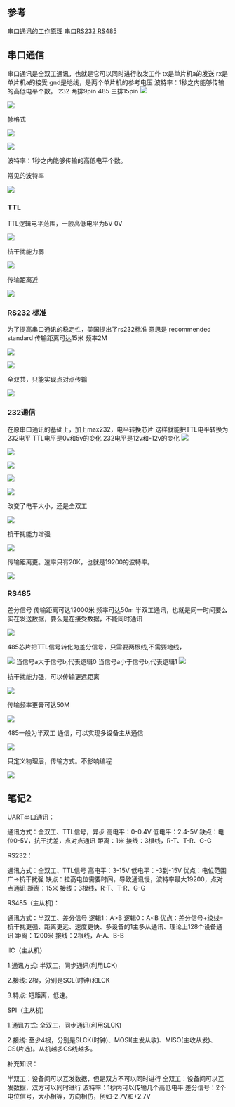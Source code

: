 ## 参考
[串口通讯的工作原理](https://www.bilibili.com/video/BV1y34y147s5/?spm_id_from=333.337.search-card.all.click&vd_source=b92112731015c20054034d26c9ad8a67)
[ 串口RS232 RS485](https://www.bilibili.com/video/BV1PD4y147ts/?spm_id_from=autoNext&vd_source=b92112731015c20054034d26c9ad8a67)

## 串口通信
串口通讯是全双工通讯，也就是它可以同时进行收发工作
tx是单片机a的发送
rx是单片机a的接受
gnd是地线，是两个单片机的参考电压
波特率：1秒之内能够传输的高低电平个数。
232 两排9pin
485 三排15pin
![](https://i0.hdslb.com/bfs/note/6b01d97acdaa593bd39e648a072bef5dbb420c4c.jpg@680w_!web-note.webp)

![](https://i0.hdslb.com/bfs/note/66f2d7acdefac25eaa4724c63dde4cf4bc97fd20.jpg@680w_!web-note.webp)

帧格式

![](https://i0.hdslb.com/bfs/note/23ffa81877278685fa03f39e478eb4c0600bc856.jpg@680w_!web-note.webp)

  

![](https://i0.hdslb.com/bfs/note/330375a34b7657e1ad084b32638beee9adab85c8.jpg@680w_!web-note.webp)

波特率：1秒之内能够传输的高低电平个数。

常见的波特率

![](https://i0.hdslb.com/bfs/note/de0b1be2d185f63b69769fe58aa21d0e4691817d.jpg@680w_!web-note.webp)

  
###  TTL
TTL逻辑电平范围，一般高低电平为5V 0V

![](https://i0.hdslb.com/bfs/note/193532aa1756f0a6bb0b7d5d96d95db1f22bed26.jpg@680w_!web-note.webp)

抗干扰能力弱

![](https://i0.hdslb.com/bfs/note/8b58338d6d211c4d0c29cf070b3fe5a31ba91abe.jpg@680w_!web-note.webp)

传输距离近

![](https://i0.hdslb.com/bfs/note/44e2e21d0d1683ff539e289773930d618637ea9e.jpg@680w_!web-note.webp)

### RS232 标准
为了提高串口通讯的稳定性，美国提出了rs232标准
意思是 recommended standard
传输距离可达15米
频率2M

![](https://i0.hdslb.com/bfs/note/37011de044b32f6b2fa190bc3db23bfdcf2dde05.jpg@680w_!web-note.webp)

  

![](https://i0.hdslb.com/bfs/note/f8dea2138519b7f4dbf5915787d0ac3542ca3ad3.jpg@680w_!web-note.webp)

全双共，只能实现点对点传输

![](https://i0.hdslb.com/bfs/note/2d2152a43308362e4803cf43210072de404172d2.jpg@680w_!web-note.webp)

### 232通信
在原串口通讯的基础上，加上max232，电平转换芯片
这样就能把TTL电平转换为232电平
TTL电平是0v和5v的变化
232电平是12v和-12v的变化
![](https://i0.hdslb.com/bfs/note/17b501ac167f46c90e282a0afe53bf3c67bf0850.jpg@680w_!web-note.webp)

  

![](https://i0.hdslb.com/bfs/note/d364f879ed21f30b85ea2ce84d89494223207605.jpg@680w_!web-note.webp)

![](https://i0.hdslb.com/bfs/note/236a0575cefaf5981d13380b23a9885b5ac6a5f7.jpg@680w_!web-note.webp)

  

![](https://i0.hdslb.com/bfs/note/f36a47673a3aad5151974e9c883c69e3502a02f5.jpg@680w_!web-note.webp)

  

![](https://i0.hdslb.com/bfs/note/b9bd5eee9869b2b66999f64e61e37c5a38a66c03.jpg@680w_!web-note.webp)

改变了电平大小，还是全双工

![](https://i0.hdslb.com/bfs/note/f88419013ffe777df70668155c64f39aa75099f5.jpg@680w_!web-note.webp)

抗干扰能力增强

![](https://i0.hdslb.com/bfs/note/5343ef587062a415f9d8bd8fc8d2637da67001a2.jpg@680w_!web-note.webp)

传输距离更。速率只有20K，也就是19200的波特率。

![](https://i0.hdslb.com/bfs/note/6e64c25801ae8ee77d6dee1f991084c429e58e40.jpg@680w_!web-note.webp)

  

### RS485
差分信号
传输距离可达12000米
频率可达50m
半双工通讯，也就是同一时间要么实在发送数据，要么是在接受数据，不能同时通讯

![](https://i0.hdslb.com/bfs/note/a906ad5fcad382a8d1cab29a481c38691001321f.jpg@680w_!web-note.webp)

485芯片把TTL信号转化为差分信号，只需要两根线,不需要地线，

![](https://i0.hdslb.com/bfs/note/dc3c59161920732b14c2af9aea8d1649eb79b2dd.jpg@680w_!web-note.webp)
当信号a大于信号b,代表逻辑0
当信号a小于信号b,代表逻辑1
![](https://i0.hdslb.com/bfs/note/09d5ef7f94ad09b653676aaea0c74dd95d9e2941.jpg@680w_!web-note.webp)

抗干扰能力强，可以传输更远距离

![](https://i0.hdslb.com/bfs/note/f83f423acf21d1276f4abe592d5933fb6fa3da5f.jpg@680w_!web-note.webp)

传输频率更膏可达50M

![](https://i0.hdslb.com/bfs/note/e379e474265e94d516508ec5b3f9f49c7522fa50.jpg@680w_!web-note.webp)

485一般为半双工 通信，可以实现多设备主从通信

![](https://i0.hdslb.com/bfs/note/8a5a8d30cc333083a071f9a23404a3254bb3fdef.jpg@680w_!web-note.webp)

只定义物理层，传输方式。不影响编程

![](https://i0.hdslb.com/bfs/note/f231b407d925f690a1d2dad75cdfb43f07d879c5.jpg@680w_!web-note.webp)
## 笔记2
UART串口通讯：

通讯方式：全双工、TTL信号，异步
高电平：0-0.4V
低电平：2.4-5V 
缺点：电位0-5V，抗干扰差，点对点通讯
距离：1米
接线：3根线，R-T、T-R、G-G


RS232：

通讯方式：全双工、TTL信号
高电平：3-15V
低电平：-3到-15V
优点：电位范围广→抗干扰强
缺点：拉高电位需要时间，导致通讯慢，波特率最大19200，点对点通讯
距离：15米
接线：3根线，R-T、T-R、G-G


RS485（主从机)：

通讯方式：半双工、差分信号
逻辑1：A>B
逻辑0：A<B
优点：差分信号+绞线=抗干扰更强、距离更远、速度更快、多设备的1主多从通讯、理论上128个设备通讯
距离：1200米
接线：2根线，A-A、B-B


IIC（主从机）

1.通讯方式: 半双工，同步通讯(利用LCK)

2.接线: 2根，分别是SCL(时钟)和LCK

3.特点: 短距离，低速。



SPI（主从机）

1.通讯方式: 全双工，同步通讯(利用SLCK)

2.接线:   至少4根，分别是SLCK(时钟)、MOSI(主发从收)、MISO(主收从发)、CS(片选)。从机越多CS线越多。



补充知识：

半双工：设备间可以互发数据，但是双方不可以同时进行
全双工：设备间可以互发数据，双方可以同时进行
波特率：1秒内可以传输几个高低电平
差分信号：2个电位信号，大小相等，方向相仿，例如-2.7V和+2.7V
